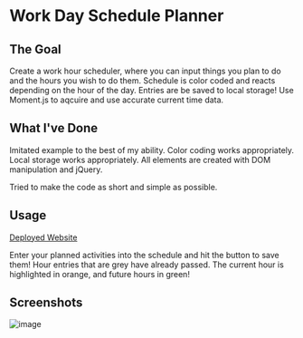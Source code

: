 # Work Day Schedule Planner

## The Goal

Create a work hour scheduler, where you can input things you plan to do and the hours you wish to do them. Schedule is color coded and reacts depending on the hour of the day.
Entries are be saved to local storage! Use Moment.js to aqcuire and use accurate current time data.

## What I've Done

Imitated example to the best of my ability. Color coding works appropriately. Local storage works appropriately. 
All elements are created with DOM manipulation and jQuery.

Tried to make the code as short and simple as possible.

## Usage

[Deployed Website](https://arhamilton92.github.io/responsive-portfolio/)

Enter your planned activities into the schedule and hit the button to save them! 
Hour entries that are grey have already passed. The current hour is highlighted in orange, and future hours in green! 

## Screenshots

![image](https://user-images.githubusercontent.com/64741393/84721334-6f6dd400-af4e-11ea-84a6-c864f8b81f92.png)
